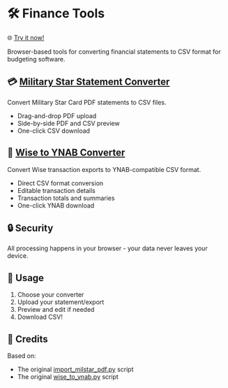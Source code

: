 # 🛠️ Finance Tools

🌐 [Try it now!](https://dadatuputi.github.io/finance-tools/)

Browser-based tools for converting financial statements to CSV format for budgeting software.

## 💳 [Military Star Statement Converter](https://dadatuputi.github.io/finance-tools/milstar/)

Convert Military Star Card PDF statements to CSV files.

- Drag-and-drop PDF upload
- Side-by-side PDF and CSV preview
- One-click CSV download

## 💱 [Wise to YNAB Converter](https://dadatuputi.github.io/finance-tools/wise/)

Convert Wise transaction exports to YNAB-compatible CSV format.

- Direct CSV format conversion
- Editable transaction details
- Transaction totals and summaries
- One-click YNAB download

## 🔒 Security

All processing happens in your browser - your data never leaves your device.

## 🚀 Usage

1. Choose your converter
2. Upload your statement/export
3. Preview and edit if needed
4. Download CSV!

## 🙏 Credits

Based on:

- The original [import_milstar_pdf.py](https://github.com/dadatuputi/finance-tools/blob/master/import_milstar_pdf.py) script
- The original [wise_to_ynab.py](https://gist.github.com/dadatuputi/b961882b8c8535aa30aacbdc446219c4) script
